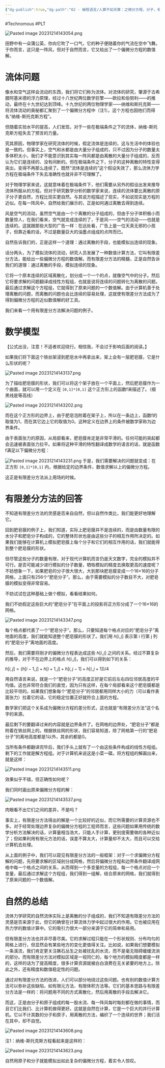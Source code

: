 ```yaml
---
{"dg-publish":true,"dg-path":"02 - 编程语言/人算不如天算：之微分方程，分子，有限差分方法.md","permalink":"/02 - 编程语言/人算不如天算：之微分方程，分子，有限差分方法/","created":"2023-12-14T14:30:37.000+08:00","updated":"2025-03-09T21:58:10.000+08:00"}
---
```


#Technomous #PLT

![Pasted image 20231214143054.png](/img/user/0.Asset/resource/Pasted%20image%2020231214143054.png)

田野中有一朵蒲公英，你向它吹了一口气，它的种子便随着你的气流在空中飞舞。于你而言，这只是一阵风，但对于自然而言，它又给出了一个偏微分方程的数值解。

# 流体问题

像水和空气这样会流动的东西，我们将它们称为流体。对流体的研究，肇源于古希腊阿基米德的浮力原理，经过十八世纪两位数学巨擎——欧拉和伯努利——的推动，最终在十九世纪达到顶峰。十九世纪的两位物理学家——纳维和斯托克斯——将流体流动的奥秘都汇聚到了一个偏微分方程中（注1）。这个方程也因他们而得名“纳维-斯托克斯方程”。

但随着实验水平的提高，人们发现，对于一些在极端条件之下的流体，纳维-斯托克斯方程失去了预言的力量。

究其原因，物理学家在研究流体的时候，假定流体是连续的，这与生活中的体验也是一致的。但事实上，空气和水都是由大量分子组成的，只不过因为分子的数量太多体积太小，我们才不能意识到其实每一阵风都是由离散的大量分子组成的，反而认为它们是连续的、没有间断的。但在极端条件之下，分子的这种离散的特性变得突出，变得不再那么连续了。既然“流体是连续的”这个假设失效了，那么流体力学方程在极端条件下失去准确性也就并非不可理解了。

对于物理学家来说，这就意味着在极端条件下，他们需要从另外的假设出发来推导流体所服从的方程。但对于研究数学分析的数学家来说，连续的流体要比离散的原子分子更自然，方程比现实更自然。与其说方程描述了现实，不如说现实是方程的近似。在每一阵风中，自然给我们展示的，正是如何通过离散去得到连续。

风是空气的流动，虽然空气是由一个个离散的分子组成的，但由于分子体积极小而数量惊人，在我们看来，空气就变成连续的了，于是风——空气的流动——也就是连续的。这就跟那些大型的广告一样：在远处看，广告上是一位天真无邪的小孩子，但靠近看的话，不过是数量巨大的油墨点组成的点阵而已。

自然告诉我们的，正是这样一个道理：通过离散的手段，也能模拟出连续的现象。

话分两头，为了模拟流体的流动，研究人员发展了一种数值计算方法，它叫有限差分方法，能给出一些偏微分方程的数值解。而有限差分方法的精髓，正是自然告诉我们的道理：通过离散的手段，模拟连续的现象。

它将一个原本连续的区域离散化，划分成一个一个的点，就像空气中的分子。然后它将要求解的问题翻译成线性方程组，也就是说将连续的问题转化为离散的问题。最后通过求解这个方程组，它就得到了原来问题的一个数值解。由于计算机善于处理离散的问题，而离散的问题也会比连续的容易处理，这就使有限差分方法成为了得到偏微分方程的近似数值解的好工具。

我们来看一个用有限差分方法解决问题的例子。

# 数学模型

【公式出没，注意！不适者欢迎绕行。相信我，不会过于影响后面的阅读。】

如果我们将下面这个铁丝架浸到肥皂水中再拿出来，架上会有一层肥皂膜，它是什么形状的呢？

![Pasted image 20231214143137.png](/img/user/0.Asset/resource/Pasted%20image%2020231214143137.png)

为了描绘肥皂膜的形状，我们可以将这个架子放在一个平面上，然后肥皂膜作为一个曲面，就可以用一个定义在 `[0,1]*[0,1]` 这个正方形上的函数f来描述了。（细黑线是等高线）

![Pasted image 20231214143202.png](/img/user/0.Asset/resource/Pasted%20image%2020231214143202.png)

而在这个正方形的边界上，由于肥皂泡附着在架子上，所以在一条边上，函数f的取值为1，而在其它边上它的取值为0。这种定义在边界上的条件被数学家称为边界条件。

由于表面张力的原因，从局部看来，肥皂膜肯定是非常平滑的。任何可能的突起都会迅速被表面张力拉平。如果将这种平滑的特性翻译成数学的语言的话，就是函数 f满足以下偏微分方程：

![Pasted image 20231214143231.png](/img/user/0.Asset/resource/Pasted%20image%2020231214143231.png)
于是，我们需要解决的问题就变成：在正方形 `[0,1]*[0,1]` 内，根据给定的边界条件，数值求解以上的偏微分方程。

这正是有限差分方法派上用场的时候。

# 有限差分方法的回答

不知道有限差分方法的灵感是否来自自然，但以自然作类比，我们能更好地理解它。

回到肥皂膜的例子上，我们知道，实际上肥皂膜并不是连续的，而是由数量有限的水分子和肥皂分子构成的，它的整体形状也是由这些分子的相互作用所决定的。如果我们能够在计算机上模拟肥皂膜上每个分子和它们的相互作用的话，我们就能得到整个肥皂膜的形状。

但尽管这些分子的数量有限，对于现代计算机而言仍是天文数字，完全的模拟并不可行。是否可能减少进行模拟的分子数量，牺牲模拟的精度去换取更高的速度呢？不妨想象一下，如果肥皂的分子很大很大，大到那块肥皂膜变成一个16×16的分子网格，上面只有256个“肥皂分子”。那么，由于需要模拟的分子数目不大，对肥皂膜的模拟变得非常容易。

不妨试试在这种基础上做个模拟，看看结果如何。

我们不妨假定这些巨大的“肥皂分子”在平面上的投影将正方形分成了一个16×16的网格。

![Pasted image 20231214143347.png](/img/user/0.Asset/resource/Pasted%20image%2020231214143347.png)

每个格点都代表了一个“肥皂分子”。那么，只要知道每个格点对应的“肥皂分子”离地面的高度，我们就能知道整个肥皂膜的形状了。我们用 $h[i,j]$ 表示第  i 行第 j 列的“肥皂分子”离地面的高度。

然后，我们需要将刚才的偏微分方程表达成这些 $h[i,j]$ 之间的关系。经过不算复杂的推导，对于不在边界上的格点 $h[i,j]$，我们可以得到如下的关系：

$h[i,j]=(h[i-1,j]+h[i+1,j]+h[i,j-1]+h[i,j+1])/4$

用自然语言来说，就是一个“肥皂分子”的高度正好是它前后左右四位邻居高度的平均值。这也非常符合我们的直觉，因为只有这样，在每个局部看来这个肥皂膜都是比较平坦的。如果我们想象每个“肥皂分子”的邻居都用同样大小的力（可以看作表面张力）拉着它的话，它的稳定位置正好就符合上面的方程。

数学家们把这个关系成为偏微分方程的差分形式，这也就是“有限差分方法”这个名字的来源。

最后剩下的要翻译过来的内容就是边界条件了。在网格的边界处，“肥皂分子”都是附着在铁丝网上的。根据铁丝网的形状，我们容易知道，除了网格第一行的“肥皂分子”的离地高度都是1以外，其余的都是0。

当所有条件都翻译完毕后，我们手头上就有了一个由这些条件构成的线性方程组。剩下的工作就是解方程组。对于计算机来说这是小菜一碟。将方程组的解画出来，就是这样：

![Pasted image 20231214143511.png](/img/user/0.Asset/resource/Pasted%20image%2020231214143511.png)

效果似乎不错，但正确性如何呢？

我们同时画出原来偏微分方程的解：

![Pasted image 20231214143537.png](/img/user/0.Asset/resource/Pasted%20image%2020231214143537.png)

肉眼看不出它们之间的差异，不是吗？

事实上，有限差分方法得出的解是一个比较好的近似，而它所需要的计算资源也不多。对于经常处理边界复杂的偏微分方程的工程师而言，这些问题如果用传统的数学分析方法解决的话，计算量相当浩大，只能人手计算，更别提需要做的各种近似了；但如果利用有限元方法的话，误差不算太大，计算量却不太大，而且可以交给计算机去处理。

从上面的例子中，我们可以窥见有限差分方法的一般框架：对于一个求偏微分方程解的问题，先将要求解的区域剖分成网格，然后将偏微分方程和边界条件翻译成网格中每一个格点之间的关系，从而得到一个多变量的方程组，每一个格点对应一个变量，最后通过求解这个方程组，我们得到一组解，结合原来的网格，我们就得到了原来问题的一个数值解。

# 自然的总结

流体力学研究的自然流体实际上是离散的分子组成的，我们不知道有限差分方法的灵感是否来源于此，但它的确曾在计算流体力学中起过很大的作用。它也被应用在热力学的数值计算中。它的吸引力很大一部分来源于它的简单和易用。

但有限差分方法也并非尽善尽美。它的求解过程只能在一个形状规则、分布均匀的网格上进行，但显然会有某些地方的变化更值得关注。比如说，如果我们想要模拟一条溪流，我们肯定更关注礁石丛生之处被扰乱的水流，而不是毫无阻碍缓缓流淌的部分。而有限差分方法对模拟区域是一视同仁的，每个地方的模拟精度都是一样的，这样的话为了提高精度，很多计算资源就被白白浪费在无关紧要的地方上。除此之外，还有精度和数值稳定性的问题。

通过对有限差分方法的改进，人们可以部分地绕过这些问题。也有别的数值计算方法可以弥补这些缺陷，如有限元方法、有限体积方法等。它们的基本思路与有限差分方法是一样的：将问题用不同的方式离散化，然后用离散的手段去解决它。

而这，正是由分子和原子组成的每一股水流、每一阵风每时每刻都在做的事情，而且它们比我们、比计算机做得更好。这就是自然在计算，它是一个巨大的并行计算机。它以不计其数的分子和原子，用离散的方法，编织了一个连续的世界；我们活在其中，却不自觉。

![Pasted image 20231214143608.png](/img/user/0.Asset/resource/Pasted%20image%2020231214143608.png)

注1：纳维-斯托克斯方程看起来是这样的：

![Pasted image 20231214143623.png](/img/user/0.Asset/resource/Pasted%20image%2020231214143623.png)

自然用原子和分子就能模拟出如此复杂的偏微分方程，着实令人惊叹。